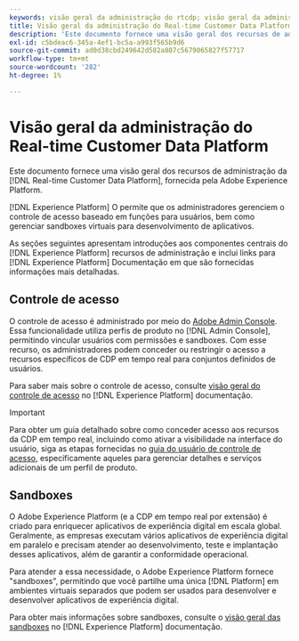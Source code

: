 ```yaml
---
keywords: visão geral da administração do rtcdp; visão geral da administração
title: Visão geral da administração do Real-time Customer Data Platform
description: 'Este documento fornece uma visão geral dos recursos de administração do Real-time Customer Data Platform, fornecidos pela Adobe Experience Platform. '
exl-id: c5bdeac6-345a-4ef1-bc5a-a993f565b9d6
source-git-commit: ad0d38cbd249642d582a807c5679065827f57717
workflow-type: tm+mt
source-wordcount: '282'
ht-degree: 1%

---
```


# Visão geral da administração do Real-time Customer Data Platform

Este documento fornece uma visão geral dos recursos de administração da [!DNL Real-time Customer Data Platform], fornecida pela Adobe Experience Platform.

[!DNL Experience Platform] O permite que os administradores gerenciem o controle de acesso baseado em funções para usuários, bem como gerenciar sandboxes virtuais para desenvolvimento de aplicativos.

As seções seguintes apresentam introduções aos componentes centrais do [!DNL Experience Platform] recursos de administração e inclui links para [!DNL Experience Platform] Documentação em que são fornecidas informações mais detalhadas.

## Controle de acesso

O controle de acesso é administrado por meio do [Adobe Admin Console](https://adminconsole.adobe.com). Essa funcionalidade utiliza perfis de produto no [!DNL Admin Console], permitindo vincular usuários com permissões e sandboxes. Com esse recurso, os administradores podem conceder ou restringir o acesso a recursos específicos de CDP em tempo real para conjuntos definidos de usuários.

Para saber mais sobre o controle de acesso, consulte [visão geral do controle de acesso](../../access-control/home.md) no [!DNL Experience Platform] documentação.

>[!IMPORTANT]
>
>Para obter um guia detalhado sobre como conceder acesso aos recursos da CDP em tempo real, incluindo como ativar a visibilidade na interface do usuário, siga as etapas fornecidas no [guia do usuário de controle de acesso](../../access-control/ui/overview.md), especificamente aqueles para gerenciar detalhes e serviços adicionais de um perfil de produto.

## Sandboxes

O Adobe Experience Platform (e a CDP em tempo real por extensão) é criado para enriquecer aplicativos de experiência digital em escala global. Geralmente, as empresas executam vários aplicativos de experiência digital em paralelo e precisam atender ao desenvolvimento, teste e implantação desses aplicativos, além de garantir a conformidade operacional.

Para atender a essa necessidade, o Adobe Experience Platform fornece &quot;sandboxes&quot;, permitindo que você partilhe uma única [!DNL Platform] em ambientes virtuais separados que podem ser usados para desenvolver e desenvolver aplicativos de experiência digital.

Para obter mais informações sobre sandboxes, consulte o [visão geral das sandboxes](../../sandboxes/home.md) no [!DNL Experience Platform] documentação.

